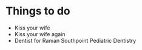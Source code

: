 # Things to do
* Kiss your wife 
* Kiss your wife again
* Dentist for Raman Southpoint Pediatric Dentistry